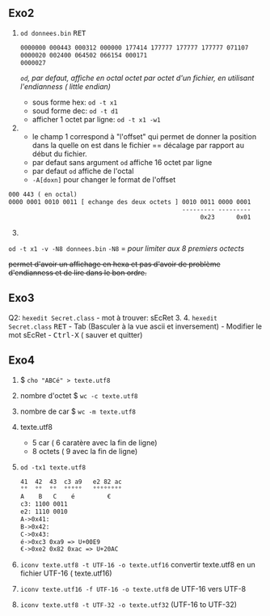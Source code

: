 ## Exo2
1.
    `od donnees.bin` <kbd>RET</kbd>
    ```bash
    0000000 000443 000312 000000 177414 177777 177777 177777 071107
    0000020 002400 064502 066154 000171
    0000027
    ```
    *`od`, par defaut, affiche en octal octet par octet d'un fichier, en utilisant l'endianness ( little endian)*
    
    - sous forme hex: `od -t x1`
    - soud forme dec: `od -t d1`
    - afficher 1 octet par ligne: `od -t x1 -w1`

2. 
     - le champ 1 correspond à "l'offset" qui permet de donner la position dans la quelle on est dans le fichier == décalage par rapport au début du fichier.
     - par defaut sans argument `od` affiche 16 octet par ligne
     - par defaut `od` affiche de l'octal
     - `-A[doxn]` pour changer le format de l'offset


```txt
000 443 ( en octal)
0000 0001 0010 0011 [ echange des deux octets ] 0010 0011 0000 0001
                                                --------- ---------      
                                                     0x23      0x01
```
3.
`od -t x1 -v -N8 donnees.bin`  `-N8` = _pour limiter aux 8 premiers octects_

~~permet d'avoir un affichage en hexa et pas d'avoir de problème d'endianness et de lire dans le bon ordre.~~

## Exo3

Q2:
    `hexedit Secret.class`
	 - mot à trouver: sEcRet
3.
4.
    `hexedit Secret.class` <kbd>RET</kbd>
  	  - Tab (Basculer à la vue ascii et inversement)
	  - Modifier le mot sEcRet
	  - <kbd>Ctrl-X</kbd> ( sauver et quitter)
	  


## Exo4

1. $ `cho "ABCé" > texte.utf8`

2. nombre d'octet
   $ `wc -c texte.utf8`

3. nombre de car
   $ `wc -m texte.utf8`

4. texte.utf8
    - 5 car ( 6 caratère avec la fin de ligne)
    - 8 octets ( 9 avec la fin de ligne)

5. `od -tx1 texte.utf8`
    ```txt
    41  42  43  c3 a9   e2 82 ac
    °°  °°  °°  °°°°°   °°°°°°°°
    A    B   C    é         €
    c3: 1100 0011
    e2: 1110 0010
    A->0x41:
    B->0x42:
    C->0x43:
    é->0xc3 0xa9 => U+00E9
    €->0xe2 0x82 0xac => U+20AC
    ```

9. `iconv texte.utf8 -t UTF-16 -o texte.utf16` convertir texte.utf8 en un fichier UTF-16 ( texte.utf16)
11. `iconv texte.utf16 -f UTF-16 -o texte.utf8` de UTF-16 vers UTF-8
12. `iconv texte.utf8 -t UTF-32 -o texte.utf32` (UTF-16 to UTF-32)

